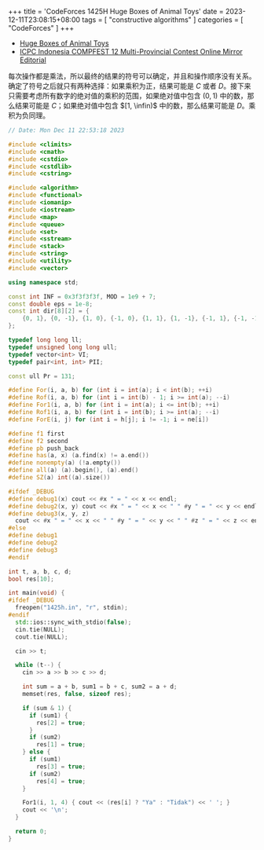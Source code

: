 +++
title = 'CodeForces 1425H Huge Boxes of Animal Toys'
date = 2023-12-11T23:08:15+08:00
tags = [ "constructive algorithms" ]
categories = [ "CodeForces" ]
+++

- [Huge Boxes of Animal Toys](https://vjudge.net/problem/CodeForces-1425h)
- [ICPC Indonesia COMPFEST 12 Multi-Provincial Contest Online Mirror Editorial](https://codeforces.com/blog/entry/83148)

每次操作都是乘法，所以最终的结果的符号可以确定，并且和操作顺序没有关系。确定了符号之后就只有两种选择：如果乘积为正，结果可能是 $C$ 或者 $D$。接下来只需要考虑所有数字的绝对值的乘积的范围，如果绝对值中包含 $(0, 1)$ 中的数，那么结果可能是 $C$；如果绝对值中包含 $[1, \infin)$ 中的数，那么结果可能是 $D$。乘积为负同理。

```cpp
// Date: Mon Dec 11 22:53:18 2023

#include <climits>
#include <cmath>
#include <cstdio>
#include <cstdlib>
#include <cstring>

#include <algorithm>
#include <functional>
#include <iomanip>
#include <iostream>
#include <map>
#include <queue>
#include <set>
#include <sstream>
#include <stack>
#include <string>
#include <utility>
#include <vector>

using namespace std;

const int INF = 0x3f3f3f3f, MOD = 1e9 + 7;
const double eps = 1e-8;
const int dir[8][2] = {
    {0, 1}, {0, -1}, {1, 0}, {-1, 0}, {1, 1}, {1, -1}, {-1, 1}, {-1, -1},
};

typedef long long ll;
typedef unsigned long long ull;
typedef vector<int> VI;
typedef pair<int, int> PII;

const ull Pr = 131;

#define For(i, a, b) for (int i = int(a); i < int(b); ++i)
#define Rof(i, a, b) for (int i = int(b) - 1; i >= int(a); --i)
#define For1(i, a, b) for (int i = int(a); i <= int(b); ++i)
#define Rof1(i, a, b) for (int i = int(b); i >= int(a); --i)
#define ForE(i, j) for (int i = h[j]; i != -1; i = ne[i])

#define f1 first
#define f2 second
#define pb push_back
#define has(a, x) (a.find(x) != a.end())
#define nonempty(a) (!a.empty())
#define all(a) (a).begin(), (a).end()
#define SZ(a) int((a).size())

#ifdef _DEBUG
#define debug1(x) cout << #x " = " << x << endl;
#define debug2(x, y) cout << #x " = " << x << " " #y " = " << y << endl;
#define debug3(x, y, z)                                                        \
  cout << #x " = " << x << " " #y " = " << y << " " #z " = " << z << endl;
#else
#define debug1
#define debug2
#define debug3
#endif

int t, a, b, c, d;
bool res[10];

int main(void) {
#ifdef _DEBUG
  freopen("1425h.in", "r", stdin);
#endif
  std::ios::sync_with_stdio(false);
  cin.tie(NULL);
  cout.tie(NULL);

  cin >> t;

  while (t--) {
    cin >> a >> b >> c >> d;

    int sum = a + b, sum1 = b + c, sum2 = a + d;
    memset(res, false, sizeof res);

    if (sum & 1) {
      if (sum1) {
        res[2] = true;
      }
      if (sum2)
        res[1] = true;
    } else {
      if (sum1)
        res[3] = true;
      if (sum2)
        res[4] = true;
    }

    For1(i, 1, 4) { cout << (res[i] ? "Ya" : "Tidak") << ' '; }
    cout << '\n';
  }

  return 0;
}
```
